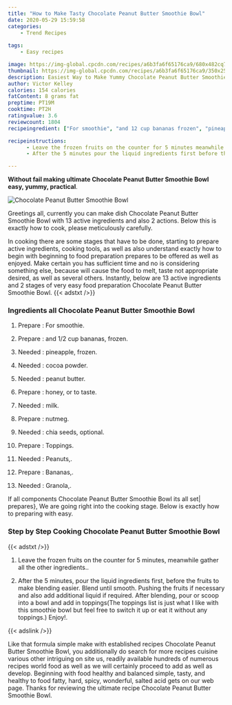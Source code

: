 ```yaml
---
title: "How to Make Tasty Chocolate Peanut Butter Smoothie Bowl"
date: 2020-05-29 15:59:58
categories:
    - Trend Recipes
    
tags:
    - Easy recipes

image: https://img-global.cpcdn.com/recipes/a6b3fa6f65176ca9/680x482cq70/chocolate-peanut-butter-smoothie-bowl-recipe-main-photo.jpg
thumbnail: https://img-global.cpcdn.com/recipes/a6b3fa6f65176ca9/350x250cq70/chocolate-peanut-butter-smoothie-bowl-recipe-main-photo.jpg
description: Easiest Way to Make Yummy Chocolate Peanut Butter Smoothie Bowl with 13 ingredients and 2 stages of easy cooking.
author: Victor Kelley
calories: 154 calories
fatContent: 8 grams fat
preptime: PT19M
cooktime: PT2H
ratingvalue: 3.6
reviewcount: 1804
recipeingredient: ["For smoothie", "and 12 cup bananas frozen", "pineapple frozen", "cocoa powder", "peanut butter", "honey or to taste", "milk", "nutmeg", "chia seeds optional", "Toppings", "Peanuts", "Bananas", "Granola"]

recipeinstructions: 
      - Leave the frozen fruits on the counter for 5 minutes meanwhile gather all the other ingredients 
      - After the 5 minutes pour the liquid ingredients first before the fruits to make blending easier Blend until smooth Pushing the fruits if necessary and also add additional liquid if required After blending pour or scoop into a bowl and add in toppingsThe toppings list is just what I like with this smoothie bowl but feel free to switch it up or eat it without any toppings Enjoy

---
```




**Without fail making ultimate Chocolate Peanut Butter Smoothie Bowl easy, yummy, practical**. 


![Chocolate Peanut Butter Smoothie Bowl](https://img-global.cpcdn.com/recipes/a6b3fa6f65176ca9/680x482cq70/chocolate-peanut-butter-smoothie-bowl-recipe-main-photo.jpg "Chocolate Peanut Butter Smoothie Bowl")




Greetings all, currently you can make dish Chocolate Peanut Butter Smoothie Bowl with 13 active ingredients and also 2 actions. Below this is exactly how to cook, please meticulously carefully.

In cooking there are some stages that have to be done, starting to prepare active ingredients, cooking tools, as well as also understand exactly how to begin with beginning to food preparation prepares to be offered as well as enjoyed. Make certain you has sufficient time and no is considering something else, because will cause the food to melt, taste not appropriate desired, as well as several others. Instantly, below are 13 active ingredients and 2 stages of very easy food preparation Chocolate Peanut Butter Smoothie Bowl.
{{< adstxt />}}

### Ingredients all Chocolate Peanut Butter Smoothie Bowl


1. Prepare  : For smoothie.

1. Prepare  : and 1/2 cup bananas, frozen.

1. Needed  : pineapple, frozen.

1. Needed  : cocoa powder.

1. Needed  : peanut butter.

1. Prepare  : honey, or to taste.

1. Needed  : milk.

1. Prepare  : nutmeg.

1. Needed  : chia seeds, optional.

1. Prepare  : Toppings.

1. Needed  : Peanuts,.

1. Prepare  : Bananas,.

1. Needed  : Granola,.



If all components Chocolate Peanut Butter Smoothie Bowl its all set| prepares}, We are going right into the cooking stage. Below is exactly how to preparing with easy.

### Step by Step Cooking Chocolate Peanut Butter Smoothie Bowl

{{< adstxt />}}


1. Leave the frozen fruits on the counter for 5 minutes, meanwhile gather all the other ingredients..



1. After the 5 minutes, pour the liquid ingredients first, before the fruits to make blending easier. Blend until smooth. Pushing the fruits if necessary and also add additional liquid if required. After blending, pour or scoop into a bowl and add in toppings(The toppings list is just what I like with this smoothie bowl but feel free to switch it up or eat it without any toppings.) Enjoy!.





{{< adslink />}}

Like that formula simple make with established recipes Chocolate Peanut Butter Smoothie Bowl, you additionally do search for more recipes cuisine various other intriguing on site us, readily available hundreds of numerous recipes world food as well as we will certainly proceed to add as well as develop. Beginning with food healthy and balanced simple, tasty, and healthy to food fatty, hard, spicy, wonderful, salted acid gets on our web page. Thanks for reviewing the ultimate recipe Chocolate Peanut Butter Smoothie Bowl.
